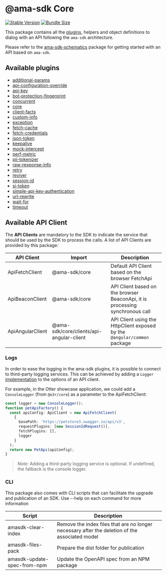 # @ama-sdk Core

[![Stable Version](https://img.shields.io/npm/v/@ama-sdk/core?style=for-the-badge)](https://www.npmjs.com/package/@ama-sdk/core)
[![Bundle Size](https://img.shields.io/bundlephobia/min/@ama-sdk/core?color=green&style=for-the-badge)](https://www.npmjs.com/package/@ama-sdk/core)

This package contains all the [plugins](https://github.com/AmadeusITGroup/otter/tree/main/packages/%40ama-sdk/core/src/plugins), helpers and object definitions to dialog with an API following the `ama-sdk` architecture.

Please refer to the [ama-sdk-schematics](../schematics/README.md) package for getting started with an API based on `ama-sdk`.

## Available plugins

- [additional-params](https://github.com/AmadeusITGroup/otter/tree/main/packages/%40ama-sdk/core/src/plugins/additional-params)
- [api-configuration-override](https://github.com/AmadeusITGroup/otter/tree/main/packages/%40ama-sdk/core/src/plugins/api-configuration-override)
- [api-key](https://github.com/AmadeusITGroup/otter/tree/main/packages/%40ama-sdk/core/src/plugins/api-key)
- [bot-protection-fingerprint](https://github.com/AmadeusITGroup/otter/tree/main/packages/%40ama-sdk/core/src/plugins/bot-protection-fingerprint)
- [concurrent](https://github.com/AmadeusITGroup/otter/tree/main/packages/%40ama-sdk/core/src/plugins/concurrent)
- [core](https://github.com/AmadeusITGroup/otter/tree/main/packages/%40ama-sdk/core/src/plugins/core)
- [client-facts](https://github.com/AmadeusITGroup/otter/tree/main/packages/%40ama-sdk/core/src/plugins/client-facts)
- [custom-info](https://github.com/AmadeusITGroup/otter/tree/main/packages/%40ama-sdk/core/src/plugins/custom-info)
- [exception](https://github.com/AmadeusITGroup/otter/tree/main/packages/%40ama-sdk/core/src/plugins/exception)
- [fetch-cache](https://github.com/AmadeusITGroup/otter/tree/main/packages/%40ama-sdk/core/src/plugins/fetch-cache)
- [fetch-credentials](https://github.com/AmadeusITGroup/otter/tree/main/packages/%40ama-sdk/core/src/plugins/fetch-credentials)
- [json-token](https://github.com/AmadeusITGroup/otter/tree/main/packages/%40ama-sdk/core/src/plugins/json-token)
- [keepalive](https://github.com/AmadeusITGroup/otter/tree/main/packages/%40ama-sdk/core/src/plugins/keepalive)
- [mock-intercept](https://github.com/AmadeusITGroup/otter/tree/main/packages/%40ama-sdk/core/src/plugins/mock-intercept)
- [perf-metric](https://github.com/AmadeusITGroup/otter/tree/main/packages/%40ama-sdk/core/src/plugins/perf-metric)
- [pii-tokenizer](https://github.com/AmadeusITGroup/otter/tree/main/packages/%40ama-sdk/core/src/plugins/pii-tokenizer)
- [raw-response-info](https://github.com/AmadeusITGroup/otter/tree/main/packages/%40ama-sdk/core/src/plugins/raw-response-info)
- [retry](https://github.com/AmadeusITGroup/otter/tree/main/packages/%40ama-sdk/core/src/plugins/retry)
- [reviver](https://github.com/AmadeusITGroup/otter/tree/main/packages/%40ama-sdk/core/src/plugins/reviver)
- [session-id](https://github.com/AmadeusITGroup/otter/tree/main/packages/%40ama-sdk/core/src/plugins/session-id)
- [si-token](https://github.com/AmadeusITGroup/otter/tree/main/packages/%40ama-sdk/core/src/plugins/si-token)
- [simple-api-key-authentication](https://github.com/AmadeusITGroup/otter/tree/main/packages/%40ama-sdk/core/src/plugins/simple-api-key-authentication)
- [url-rewrite](https://github.com/AmadeusITGroup/otter/tree/main/packages/%40ama-sdk/core/src/plugins/url-rewrite)
- [wait-for](https://github.com/AmadeusITGroup/otter/tree/main/packages/%40ama-sdk/core/src/plugins/wait-for)
- [timeout](https://github.com/AmadeusITGroup/otter/tree/main/packages/%40ama-sdk/core/src/plugins/timeout)

## Available API Client

The **API Clients** are mandatory to the SDK to indicate the service that should be used by the SDK to process the calls.
A list of API Clients are provided by this package:

| API Client       | Import                                   | Description                                                                    |
|------------------|------------------------------------------|--------------------------------------------------------------------------------|
| ApiFetchClient   | @ama-sdk/core                            | Default API Client based on the browser FetchApi                               |
| ApiBeaconClient  | @ama-sdk/core                            | API Client based on the browser BeaconApi, it is processing synchronous call   |
| ApiAngularClient | @ama-sdk/core/clients/api-angular-client | API Client using the HttpClient exposed by the `@angular/common` package       |

### Logs

In order to ease the logging in the ama-sdk plugins, it is possible to connect to third-party logging services.
This can be achieved by adding a `Logger` [implementation](https://github.com/AmadeusITGroup/otter/tree/main/packages/%40ama-sdk/core/src/fwk/logger.ts) to the options of an API client.

For example, in the Otter showcase application, we could add a `ConsoleLogger` (from `@o3r/core`) as a parameter to the ApiFetchClient:

```typescript
const logger = new ConsoleLogger();
function petApiFactory() {
  const apiConfig: ApiClient = new ApiFetchClient(
    {
      basePath: 'https://petstore3.swagger.io/api/v3',
      requestPlugins: [new SessionIdRequest()],
      fetchPlugins: [],
      logger
    }
  );
  return new PetApi(apiConfig);
}
```

> *Note*: Adding a third-party logging service is optional. If undefined, the fallback is the console logger.

### CLI

This package also comes with CLI scripts that can facilitate the upgrade and publication of an SDK. 
Use --help on each command for more information

| Script                      | Description                                                                                    |
|-----------------------------|------------------------------------------------------------------------------------------------|
| amasdk-clear-index          | Remove the index files that are no longer necessary after the deletion of the associated model |
| amasdk-files-pack           | Prepare the dist folder for publication                                                        |
| amasdk-update-spec-from-npm | Update the OpenAPI spec from an NPM package                                                    |

